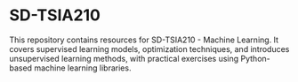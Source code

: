 # SD-TSIA210
This repository contains resources for SD-TSIA210 - Machine Learning. It covers supervised learning models, optimization techniques, and introduces unsupervised learning methods, with practical exercises using Python-based machine learning libraries.
